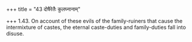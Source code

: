 +++
title = "43 दोषैरेतैः कुलघ्नानाम्"

+++
1.43. On account of these evils of the family-ruiners that cause the
intermixture of castes, the eternal caste-duties and family-duties fall
into disuse.
